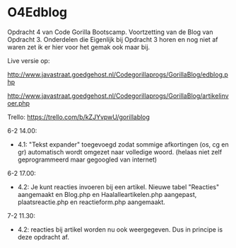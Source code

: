 # O4Edblog

Opdracht 4 van Code Gorilla Bootscamp. Voortzetting van de Blog van Opdracht 3. Onderdelen die Eigenlijk bij Opdracht 3 horen en nog niet af waren zet ik er hier voor het gemak ook maar bij.

Live versie op:   

http://www.javastraat.goedgehost.nl/Codegorillaprogs/GorillaBlog/edblog.php

http://www.javastraat.goedgehost.nl/Codegorillaprogs/GorillaBlog/artikelinvoer.php

Trello: https://trello.com/b/kZJYvpwU/gorillablog

6-2 14.00:

- 4.1: "Tekst expander" toegevoegd zodat sommige afkortingen (os, cg en gr) automatisch wordt omgezet naar volledige woord. (helaas niet zelf geprogrammeerd maar gegoogled van internet)

6-2 17.00:
- 4.2: Je kunt reacties invoeren bij een artikel. Nieuwe tabel "Reacties" aangemaakt en Blog.php en Haalalleartikelen.php aangepast, plaatsreactie.php en reactieform.php aangemaakt.

7-2 11.30:
- 4.2: reacties bij artikel worden nu ook weergegeven. Dus in principe is deze opdracht af.

